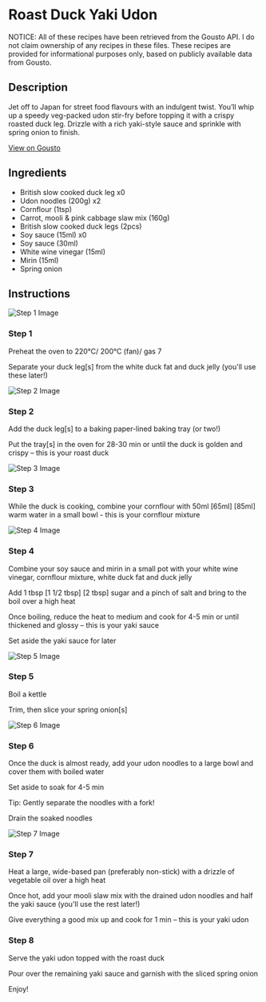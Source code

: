# Roast Duck Yaki Udon

NOTICE: All of these recipes have been retrieved from the Gousto API. I do not claim ownership of any recipes in these files. These recipes are provided for informational purposes only, based on publicly available data from Gousto.

## Description

Jet off to Japan for street food flavours with an indulgent twist. You’ll whip up a speedy veg-packed udon stir-fry before topping it with a crispy roasted duck leg. Drizzle with a rich yaki-style sauce and sprinkle with spring onion to finish. 


[View on Gousto](https://www.gousto.co.uk/recipes/cookbook/roast-duck-yaki-udon)

## Ingredients

- British slow cooked duck leg x0
- Udon noodles (200g) x2
- Cornflour (1tsp)
- Carrot, mooli & pink cabbage slaw mix (160g)
- British slow cooked duck legs (2pcs)
- Soy sauce (15ml) x0
- Soy sauce (30ml)
- White wine vinegar (15ml)
- Mirin (15ml)
- Spring onion

## Instructions

![Step 1 Image](https://production-media.gousto.co.uk/cms/recipe-step-image/step-1-1701688280629-x200.jpg)

### Step 1

Preheat the oven to 220°C/ 200°C (fan)/ gas 7

Separate your duck leg[s] from the white duck fat and duck jelly (you'll use these later!)

![Step 2 Image](https://production-media.gousto.co.uk/cms/recipe-step-image/step-2-1701688285020-x200.jpg)

### Step 2

Add the duck leg[s] to a baking paper-lined baking tray (or two!)

Put the tray[s] in the oven for 28-30 min or until the duck is golden and crispy – this is your roast duck

![Step 3 Image](https://production-media.gousto.co.uk/cms/recipe-step-image/step-3-1701688290083-x200.jpg)

### Step 3

While the duck is cooking, combine your cornflour with 50ml <span class="text-purple">[65ml]</span> <span class="text-danger">[85ml]</span> warm water in a small bowl - this is your cornflour mixture

![Step 4 Image](https://production-media.gousto.co.uk/cms/recipe-step-image/step-4-1701688295251-x200.jpg)

### Step 4

Combine your soy sauce and mirin in a small pot with your white wine vinegar, cornflour mixture, white duck fat and duck jelly

Add 1 tbsp <span class="text-purple">[1 1/2 tbsp]</span> <span class="text-danger">[2 tbsp]</span> sugar and a pinch of salt and bring to the boil over a high heat

Once boiling, reduce the heat to medium and cook for 4-5 min or until thickened and glossy – this is your yaki sauce

Set aside the yaki sauce for later

![Step 5 Image](https://production-media.gousto.co.uk/cms/recipe-step-image/step-5-1701688300287-x200.jpg)

### Step 5

Boil a kettle

Trim, then slice your spring onion[s]

![Step 6 Image](https://production-media.gousto.co.uk/cms/recipe-step-image/step-6-1701688305000-x200.jpg)

### Step 6

Once the duck is almost ready, add your udon noodles to a large bowl and cover them with boiled water

Set aside to soak for 4-5 min

Tip: Gently separate the noodles with a fork!

Drain the soaked noodles

![Step 7 Image](https://production-media.gousto.co.uk/cms/recipe-step-image/step-7-1701688309486-x200.jpg)

### Step 7

Heat a large, wide-based pan (preferably non-stick) with a drizzle of vegetable oil over a high heat

Once hot, add your mooli slaw mix with the drained udon noodles and half the yaki sauce (you'll use the rest later!)

Give everything a good mix up and cook for 1 min – this is your yaki udon

### Step 8

Serve the yaki udon topped with the roast duck

Pour over the remaining yaki sauce and garnish with the sliced spring onion

Enjoy!

